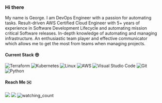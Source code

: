 ### Hi there


My name is George. I am DevOps Engineer with a passion for automating tasks. 
Result-driven AWS Certified Cloud Engineer with 5+ years of experience in Software Development Lifecycle and automating mission critical Software releases.
In-depth knowledge of automating and managing infrastructure. 
An enthusiastic team player and effective communicator which allows me to get the most from teams when managing projects.


#### Current Stack 😎
![Terraform](https://img.shields.io/badge/Terraform-7B42BC?style=for-the-badge&logo=terraform&logoColor=white)
![Kubernetes](https://img.shields.io/badge/Kubernetes-3970e4?style=for-the-badge&logo=kubernetes&logoColor=white)
![Linux](https://img.shields.io/badge/Linux-808080?style=for-the-badge&logo=linux&logoColor=white)
![AWS](https://img.shields.io/badge/AWS-FF9900?style=for-the-badge&logo=amazon%20aws&logoColor=white)
![Visual Studio Code](https://img.shields.io/badge/Visual_Studio_Code-0078D4?style=for-the-badge&logo=visual%20studio%20code&logoColor=white)
![Git](https://img.shields.io/badge/Git-F05032?style=for-the-badge&logo=git&logoColor=white)
![Python](https://img.shields.io/badge/Python-3776AB?style=for-the-badge&logo=python&logoColor=white)


#### Reach Me ✉️
<p align="justify">
<a href="https://www.linkedin.com/in/georgetoolit/"><img src="https://img.shields.io/badge/-George%20Toolit%20-0077B5?style=flat&logo=Linkedin&logoColor=white"/></a>
<a href="https://twitter.com/GeorgieLadit"><img src="https://img.shields.io/badge/-@GeorgieLadit-1DA1F2?style=flat&logo=Twitter&logoColor=white"/></a>
<img src="https://komarev.com/ghpvc/?username=georgetoolit1&color=brightgreen" alt="watching_count" />
</p>
<!--
**georgetoolit1/georgetoolit1** is a ✨ _special_ ✨ repository because its `README.md` (this file) appears on your GitHub profile.

Here are some ideas to get you started:

- 🔭 I’m currently working on ...
- 🌱 I’m currently learning ...
- 👯 I’m looking to collaborate on ...
- 🤔 I’m looking for help with ...
- 💬 Ask me about ...
- 📫 How to reach me: ...
- 😄 Pronouns: ...
- ⚡ Fun fact: ...
-->
